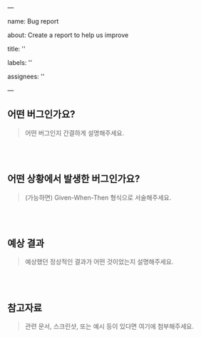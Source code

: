 
—

name: Bug report

about: Create a report to help us improve

title: ''

labels: ''

assignees: ''

—

## 어떤 버그인가요?

> 어떤 버그인지 간결하게 설명해주세요.

<br><br>
## 어떤 상황에서 발생한 버그인가요?

> (가능하면) Given-When-Then 형식으로 서술해주세요.

<br><br>
## 예상 결과

> 예상했던 정상적인 결과가 어떤 것이었는지 설명해주세요.

<br><br>
## 참고자료

> 관련 문서, 스크린샷, 또는 예시 등이 있다면 여기에 첨부해주세요.
